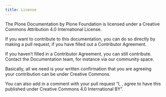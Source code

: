 ```yaml
---
title: License
---
```


The Plone Documentation by Plone Foundation is licensed under a Creative Commons Attribution 4.0 International License.

If you want to contribute to this documentation, you can do so directly by making a pull request, if you have filled out a Contributor Agreement.

If you haven’t filled in a Contributor Agreement, you can still contribute. Contact the Documentation team, for instance via our community space.

Basically, all we need is your written confirmation that you are agreeing your contribution can be under Creative Commons.

You can also add in a comment with your pull request “I, , agree to have this published under Creative Commons 4.0 International BY”.